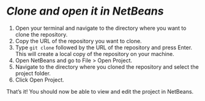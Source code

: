 # ***Clone and open it in NetBeans***

1. Open your terminal and navigate to the directory where you want to clone the repository.
2. Copy the URL of the repository you want to clone.
3. Type `git clone` followed by the URL of the repository and press Enter. This will create a local copy of the repository on your machine.
4. Open NetBeans and go to File > Open Project.
5. Navigate to the directory where you cloned the repository and select the project folder.
6. Click Open Project.

That’s it! You should now be able to view and edit the project in NetBeans.

